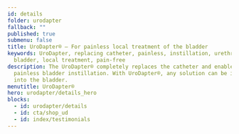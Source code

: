 ```yaml
---
id: details
folder: urodapter
fallback: ""
published: true
submenu: false
title: UroDapter® – For painless local treatment of the bladder
keywords: UroDapter, replacing catheter, painless, instillation, urethra,
  bladder, local treatment, pain-free
description: The UroDapter® completely replaces the catheter and enables
  painless bladder instillation. With UroDapter®, any solution can be instilled
  into the bladder.
menutitle: UroDapter®
hero: urodapter/details_hero
blocks:
  - id: urodapter/details
  - id: cta/shop_ud
  - id: index/testimonials
---
```

